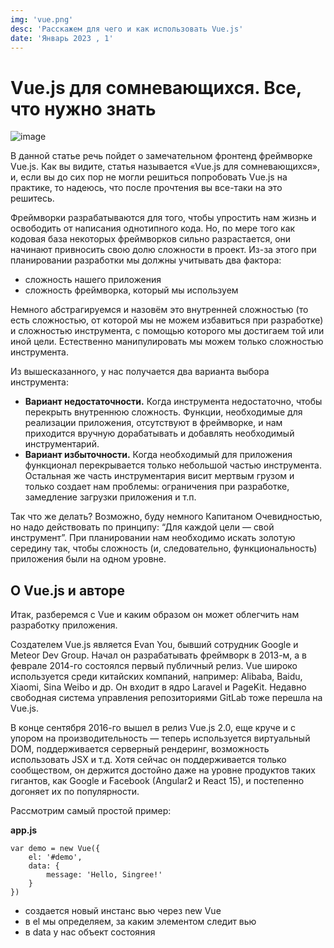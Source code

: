 ```yaml
---
img: 'vue.png'
desc: 'Расскажем для чего и как использовать Vue.js'
date: 'Январь 2023 , 1'
---
```


# Vue.js для сомневающихся. Все, что нужно знать


![image](https://habrastorage.org/r/w1560/web/2bc/ece/638/2bcece638fc74988b1e54b2143977586.jpg)

В данной статье речь пойдет о замечательном фронтенд фреймворке Vue.js. Как вы видите, статья называется «Vue.js для сомневающихся», и, если вы до сих пор не могли решиться попробовать Vue.js на практике, то надеюсь, что после прочтения вы все-таки на это решитесь.

Фреймворки разрабатываются для того, чтобы упростить нам жизнь и освободить от написания однотипного кода. Но, по мере того как кодовая база некоторых фреймворков сильно разрастается, они начинают привносить свою долю сложности в проект. Из-за этого при планировании разработки мы должны учитывать два фактора:

- сложность нашего приложения
- сложность фреймворка, который мы используем

Немного абстрагируемся и назовём это внутренней сложностью (то есть сложностью, от которой мы не можем избавиться при разработке) и сложностью инструмента, с помощью которого мы достигаем той или иной цели. Естественно манипулировать мы можем только сложностью инструмента.

Из вышесказанного, у нас получается два варианта выбора инструмента:

- **Вариант недостаточности.** Когда инструмента недостаточно, чтобы перекрыть внутреннюю сложность. Функции, необходимые для реализации приложения, отсутствуют в фреймворке, и нам приходится вручную дорабатывать и добавлять необходимый инструментарий.
- **Вариант избыточности.** Когда необходимый для приложения функционал перекрывается только небольшой частью инструмента. Остальная же часть инструментария висит мертвым грузом и только создает нам проблемы: ограничения при разработке, замедление загрузки приложения и т.п.

Так что же делать? Возможно, буду немного Капитаном Очевидностью, но надо действовать по принципу: “Для каждой цели — свой инструмент”. При планировании нам необходимо искать золотую середину так, чтобы сложность (и, следовательно, функциональность) приложения были на одном уровне.

## О Vue.js и авторе

Итак, разберемся с Vue и каким образом он может облегчить нам разработку приложения.

Создателем Vue.js является Evan You, бывший сотрудник Google и Meteor Dev Group. Начал он разрабатывать фреймворк в 2013-м, а в феврале 2014-го состоялся первый публичный релиз. Vue широко используется среди китайских компаний, например: Alibaba, Baidu, Xiaomi, Sina Weibo и др. Он входит в ядро Laravel и PageKit. Недавно свободная система управления репозиториями GitLab тоже перешла на Vue.js.

В конце сентября 2016-го вышел в релиз Vue.js 2.0, еще круче и с упором на производительность — теперь используется виртуальный DOM, поддерживается серверный рендеринг, возможность использовать JSX и т.д. Хотя сейчас он поддерживается только сообществом, он держится достойно даже на уровне продуктов таких гигантов, как Google и Facebook (Angular2 и React 15), и постепенно догоняет их по популярности.

Рассмотрим самый простой пример:

**app.js**

    var demo = new Vue({
        el: '#demo',
        data: {
            message: 'Hello, Singree!'
        }
    })

- создается новый инстанс вью через new Vue
- в el мы определяем, за каким элементом следит вью
- в data у нас объект состояния
